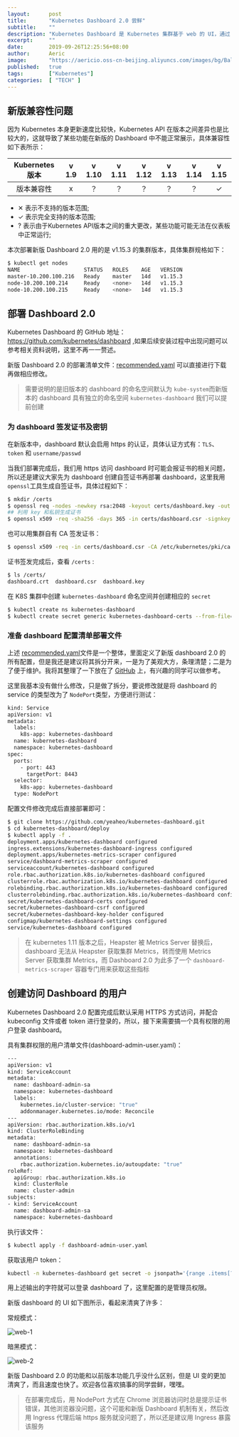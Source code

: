 ```yaml
---
layout:      post
title:       "Kubernetes Dashboard 2.0 尝鲜"
subtitle:    ""
description: "Kubernetes Dashboard 是 Kubernetes 集群基于 web 的 UI，通过 Dashboard 可以管理集群大部分的配置，而且也可以发布相关服务，近期官方推出了全新的 Dashboard 2.0，增加了一些新功能"
excerpt:     ""
date:        2019-09-26T12:25:56+08:00
author:      Aeric
image:       "https://aericio.oss-cn-beijing.aliyuncs.com/images/bg/Balloons.jpg"
published:   true
tags:        ["Kubernetes"]
categories:  [ "TECH" ]
---
```


## 新版兼容性问题

因为 Kubernetes 本身更新速度比较快，Kubernetes API 在版本之间差异也是比较大的，这就导致了某些功能在新版的 Dashboard 中不能正常展示，具体兼容性如下表所示：

| Kubernetes 版本 | v 1.9 | v 1.10 | v 1.11 | v 1.12 | v 1.13 | v 1.14 | v 1.15 |
| :-------------: | :---: | :----: | :----: | :----: | :----: | :----: | :----: |
|   版本兼容性    |   x   |   ？   |   ？   |   ？   |   ？   |   ？   |   ✓    |

- ✕ 表示不支持的版本范围;
- ✓ 表示完全支持的版本范围;
- ? 表示由于Kubernetes API版本之间的重大更改，某些功能可能无法在仪表板中正常运行;

本次部署新版 Dashboard 2.0 用的是 v1.15.3 的集群版本，具体集群规格如下：

```bash
$ kubectl get nodes
NAME                    STATUS   ROLES    AGE   VERSION
master-10.200.100.216   Ready    master   14d   v1.15.3
node-10.200.100.214     Ready    <none>   14d   v1.15.3
node-10.200.100.215     Ready    <none>   14d   v1.15.3
```

## 部署 Dashboard 2.0

Kubernetes Dashboard 的 GitHub 地址：<https://github.com/kubernetes/dashboard> ,如果后续安装过程中出现问题可以参考相关资料说明，这里不再一一赘述。

新版 Dashboard 2.0 的部署清单文件：[recommended.yaml](https://raw.githubusercontent.com/kubernetes/dashboard/v2.0.0-beta4/aio/deploy/recommended.yaml) 可以直接进行下载再做相应修改。

> 需要说明的是旧版本的 dashboard 的命名空间默认为 `kube-system`而新版本的 dashboard 具有独立的命名空间 `kubernetes-dashboard` 我们可以提前创建

### 为 dashboard 签发证书及密钥

在新版本中，dashboard 默认会启用 https 的认证，具体认证方式有：`TLS`、`token` 和 `username/passwd`

当我们部署完成后，我们用 https 访问 dashboard 时可能会报证书的相关问题，所以还是建议大家先为 dashboard 创建自签证书再部署 dashboard，这里我用 `openssl`工具生成自签证书，具体过程如下：

```bash
$ mkdir /certs
$ openssl req -nodes -newkey rsa:2048 -keyout certs/dashboard.key -out certs/dashboard.csr -subj "/C=/ST=/L=/O=/OU=/CN=kubernetes-dashboard"
## 利用 key 和私钥生成证书
$ openssl x509 -req -sha256 -days 365 -in certs/dashboard.csr -signkey certs/dashboard.key -out certs/dashboard.crt
```

也可以用集群自有 CA 签发证书：

```bash
$ openssl x509 -req -in certs/dashboard.csr -CA /etc/kubernetes/pki/ca.crt -CAkey /etc/kubernetes/pki/ca.key -CAcreateserial -out certs/dashboard.crt -days 365
```

证书签发完成后，查看 `/certs` :

```bash
$ ls /certs/
dashboard.crt  dashboard.csr  dashboard.key
```

在 K8S 集群中创建 `kubernetes-dashboard` 命名空间并创建相应的 `secret`

```bash
$ kubectl create ns kubernetes-dashboard
$ kubectl create secret generic kubernetes-dashboard-certs --from-file=/certs -n kubernetes-dashboard
```

### 准备 dashboard 配置清单部署文件

上述 [recommended.yaml](https://raw.githubusercontent.com/kubernetes/dashboard/v2.0.0-beta4/aio/deploy/recommended.yaml)文件是一个整体，里面定义了新版 dashboard 2.0 的所有配置，但是我还是建议将其拆分开来，一是为了美观大方，条理清楚；二是为了便于维护。我将其整理了一下放在了 [GitHub](https://github.com/yeaheo/kubernetes-dashboard/tree/master/deploy) 上，有兴趣的同学可以做参考。

这里我基本没有做什么修改，只是做了拆分，要说修改就是将 dashboard 的 service 的类型改为了 `NodePort`类型，方便进行测试：

```bash
kind: Service
apiVersion: v1
metadata:
  labels:
    k8s-app: kubernetes-dashboard
  name: kubernetes-dashboard
  namespace: kubernetes-dashboard
spec:
  ports:
    - port: 443
      targetPort: 8443
  selector:
    k8s-app: kubernetes-dashboard
  type: NodePort
```

配置文件修改完成后直接部署即可：

```bash
$ git clone https://github.com/yeaheo/kubernetes-dashboard.git
$ cd kubernetes-dashboard/deploy
$ kubectl apply -f .
deployment.apps/kubernetes-dashboard configured
ingress.extensions/kubernetes-dashboard-ingress configured
deployment.apps/kubernetes-metrics-scraper configured
service/dashboard-metrics-scraper configured
serviceaccount/kubernetes-dashboard configured
role.rbac.authorization.k8s.io/kubernetes-dashboard configured
clusterrole.rbac.authorization.k8s.io/kubernetes-dashboard configured
rolebinding.rbac.authorization.k8s.io/kubernetes-dashboard configured
clusterrolebinding.rbac.authorization.k8s.io/kubernetes-dashboard configured
secret/kubernetes-dashboard-certs configured
secret/kubernetes-dashboard-csrf configured
secret/kubernetes-dashboard-key-holder configured
configmap/kubernetes-dashboard-settings configured
service/kubernetes-dashboard configured
```

>  在 kubernetes 1.11 版本之后，Heapster 被 Metrics Server 替换后，dashboard 无法从 Heapster 获取集群 Metrics，转而使用 Metrics Server 获取集群 Metrics，而 Dashboard 2.0 为此多了一个 `dashboard-metrics-scraper` 容器专门用来获取这些指标

## 创建访问 Dashboard 的用户

Kubernetes Dashboard 2.0 配置完成后默认采用 HTTPS 方式访问，并配合 kubeconfig 文件或者 token 进行登录的，所以，接下来需要搞一个具有权限的用户登录 dashboard。

具有集群权限的用户清单文件(dashboard-admin-user.yaml)：

```bash
---
apiVersion: v1
kind: ServiceAccount
metadata:
  name: dashboard-admin-sa
  namespace: kubernetes-dashboard
  labels:
    kubernetes.io/cluster-service: "true"
    addonmanager.kubernetes.io/mode: Reconcile
---
apiVersion: rbac.authorization.k8s.io/v1
kind: ClusterRoleBinding
metadata:
  name: dashboard-admin-sa
  namespace: kubernetes-dashboard
  annotations:
    rbac.authorization.kubernetes.io/autoupdate: "true"
roleRef:
  apiGroup: rbac.authorization.k8s.io
  kind: ClusterRole
  name: cluster-admin
subjects:
- kind: ServiceAccount
  name: dashboard-admin-sa
  namespace: kubernetes-dashboard
```

执行该文件：

```bash
$ kubectl apply -f dashboard-admin-user.yaml
```

获取该用户 token：

```bash
kubectl -n kubernetes-dashboard get secret -o jsonpath='{range .items[?(@.metadata.annotations.kubernetes\.io/service-account\.name=="dashboard-admin-sa")].data}{.token}{end}' | base64 -d
```

用上述输出的字符就可以登录 dashboard 了，这里配置的是管理员权限。

新版 dashboard 的 UI 如下图所示，看起来清爽了许多：

常规模式：

 ![web-1](https://aericio.oss-cn-beijing.aliyuncs.com/images/blog/dfd947fb.png)

暗黑模式：

![web-2](https://aericio.oss-cn-beijing.aliyuncs.com/images/blog/997c5528.png)

新版 Dashboard 2.0 的功能和以前版本功能几乎没什么区别，但是 UI 变的更加清爽了，而且速度也快了。欢迎各位喜欢搞事的同学尝鲜，嘿嘿。

> 在部署完成后，用 NodePort 方式在 Chrome 浏览器访问时总是提示证书错误，其他浏览器没问题，这个可能和新版 Dashboard 机制有关，然后改用 Ingress 代理后端 https 服务就没问题了，所以还是建议用 Ingress 暴露该服务


